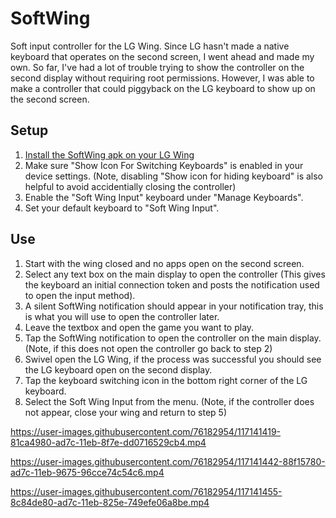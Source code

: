 # SoftWing
Soft input controller for the LG Wing. 
Since LG hasn't made a native keyboard that operates on the second screen, I went ahead and made my own.
So far, I've had a lot of trouble trying to show the controller on the second display without requiring root permissions.
However, I was able to make a controller that could piggyback on the LG keyboard to show up on the second screen.

## Setup
1. [Install the SoftWing apk on your LG Wing](https://www.javatpoint.com/how-to-install-apk-on-android)
2. Make sure "Show Icon For Switching Keyboards" is enabled in your device settings. (Note, disabling "Show icon for hiding keyboard" is also helpful to avoid accidentially closing the controller)
3. Enable the "Soft Wing Input" keyboard under "Manage Keyboards".
4. Set your default keyboard to "Soft Wing Input".

## Use
1. Start with the wing closed and no apps open on the second screen.
2. Select any text box on the main display to open the controller (This gives the keyboard an initial connection token and posts the notification used to open the input method).
3. A silent SoftWing notification should appear in your notification tray, this is what you will use to open the controller later.
4. Leave the textbox and open the game you want to play.
5. Tap the SoftWing notification to open the controller on the main display. (Note, if this does not open the controller go back to step 2)
6. Swivel open the LG Wing, if the process was successful you should see the LG keyboard open on the second display.
7. Tap the keyboard switching icon in the bottom right corner of the LG keyboard.
8. Select the Soft Wing Input from the menu. (Note, if the controller does not appear, close your wing and return to step 5)

https://user-images.githubusercontent.com/76182954/117141419-81ca4980-ad7c-11eb-8f7e-dd0716529cb4.mp4

https://user-images.githubusercontent.com/76182954/117141442-88f15780-ad7c-11eb-9675-96cce74c54c6.mp4

https://user-images.githubusercontent.com/76182954/117141455-8c84de80-ad7c-11eb-825e-749efe06a8be.mp4
